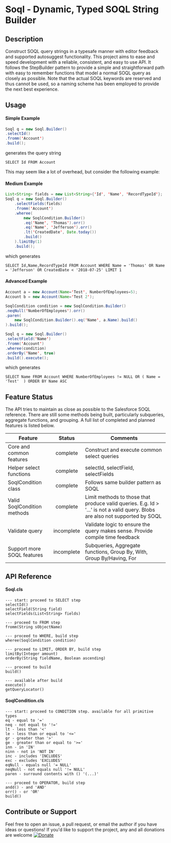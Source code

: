 # Soql - Dynamic, Typed SOQL String Builder


## Description
Construct SOQL query strings in a typesafe manner with editor feedback and supported autosuggest functionality. This project aims to ease and speed development with a reliable, consistent, and easy to use API. It follows the StepBuilder pattern to provide a simple and straightforward path with easy to remember functions that model a normal SOQL query as closely as possible. Note that the actual SOQL keywords are reserved and thus cannot be used, so a naming scheme has been employed to provide the next best experience.

## Usage
#### Simple Example
```java
Soql q = new Soql.Builder()
.selectId()
.fromm('Account')
.build();

```
generates the query string
```
SELECT Id FROM Account
```

This may seem like a lot of overhead, but consider the following example:
#### Medium Example
```java
List<String> fields = new List<String>{'Id', 'Name', 'RecordTypeId'};
Soql q = new Soql.Builder()
    .selectFields(fields)
    .fromm('Account')
    .wheree(
        new SoqlCondition.Builder()
        .eq('Name', 'Thomas').orr()
        .eq('Name', 'Jefferson').orr()
        .lt('CreatedDate', Date.today())
        .build()
    ).limitBy(1)
    .build();
```
which generates
```
SELECT Id,Name,RecordTypeId FROM Account WHERE Name = 'Thomas' OR Name = 'Jefferson' OR CreatedDate < '2018-07-25' LIMIT 1
```

#### Advanced Example
```java
Account a = new Account(Name='Test', NumberOfEmployees=5);
Account b = new Account(Name='Test 2');

SoqlCondition condition = new SoqlCondition.Builder()
.neqNull('NumberOfEmployees').orr()
.paren(
    new SoqlCondition.Builder().eq('Name', a.Name).build()
).build();

Soql q = new Soql.Builder()
.selectField('Name')
.fromm('Account')
.wheree(condition)
.orderBy('Name', true)
.build().execute();
```
which generates
```
SELECT Name FROM Account WHERE NumberOfEmployees != NULL OR ( Name = 'Test'  ) ORDER BY Name ASC
```

## Feature Status
The API tries to maintain as close as possible to the Salesforce SOQL reference. There are still some methods being built, particularly subqueries, aggregate functions, and grouping. A full list of completed and planned features is listed below.

| Feature        | Status           | Comments  |
| -------------- |:----------------:| --------- |
| Core and common features | complete | Construct and execute common select queries |
| Helper select functions      | complete | selectId, selectField, selectFields |
| SoqlCondition class      | complete      | Follows same builder pattern as SOQL |
| Valid SoqlCondition methods | complete      | Limit methods to those that produce valid queries. E.g. Id > '...' is not a valid query. Blobs are also not supported by SOQL |
| Validate query | incomplete | Validate logic to ensure the query makes sense. Provide compile time feedback |
| Support more SOQL features | incomplete | Subqueries, Aggregate functions, Group By, With, Group By/Having, For |

## API Reference
#### Soql.cls
```
--- start: proceed to SELECT step
selectId()
selectField(String field)
selectFields(List<String> fields)

--- proceed to FROM step
fromm(String sObjectName)

--- proceed to WHERE, build step
wheree(SoqlCondition condition)

--- proceed to LIMIT, ORDER BY, build step
limitBy(Integer amount)
orderBy(String fieldName, Boolean ascending)

--- proceed to build
build()

--- available after build
execute()
getQueryLocator()
```

#### SoqlCondition.cls
```
--- start: proceed to CONDITION step. available for all primitive types
eq - equal to '='
neq - not equal to '!='
lt - less than '<'
le - less than or equal to '<='
gr - greater than '>'
ge - greater than or equal to '>='
inn - in 'IN'
ninn - not in 'NOT IN'
inc - includes 'INCLUDES'
exc - excludes 'EXCLUDES'
eqNull - equals null '= NULL'
neqNull - not equals null '!= NULL'
paren - surround contents with () '(...)'

--- proceed to OPERATOR, build step
andd() - and 'AND'
orr() - or 'OR'
build()

```

## Contribute or Support
Feel free to open an issue, a pull request, or email the author if you have ideas or questions! If you'd like to support the project, any and all donations are welcome
[![Donate](https://img.shields.io/badge/Donate-PayPal-green.svg)](paypal.me/jmankhan)

